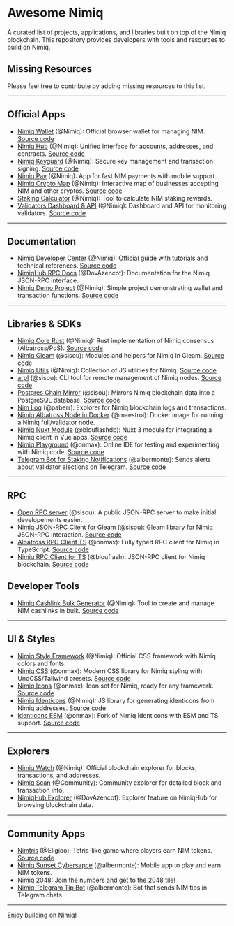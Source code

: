 # Awesome Nimiq

A curated list of projects, applications, and libraries built on top of the Nimiq blockchain. This repository provides developers with tools and resources to build on Nimiq.

## Missing Resources

Please feel free to contribute by adding missing resources to this list.

---

## Official Apps

- [Nimiq Wallet](https://nimiq.com/) (@Nimiq): Official browser wallet for managing NIM. [Source code](https://github.com/nimiq/wallet)
- [Nimiq Hub](https://hub.nimiq.com/) (@Nimiq): Unified interface for accounts, addresses, and contracts. [Source code](https://github.com/nimiq/hub)
- [Nimiq Keyguard](https://keyguard.nimiq.com/) (@Nimiq): Secure key management and transaction signing. [Source code](https://github.com/nimiq/keyguard)
- [Nimiq Pay](https://nimiq.com/nimiq-pay) (@Nimiq): App for fast NIM payments with mobile support.
- [Nimiq Crypto Map](https://nimiq.com/crypto-map) (@Nimiq): Interactive map of businesses accepting NIM and other cryptos. [Source code](https://github.com/nimiq/crypto-map)
- [Staking Calculator](https://nimiq.com/staking-calculator) (@Nimiq): Tool to calculate NIM staking rewards.
- [Validators Dashboard & API](https://validators-api-mainnet.nuxt.dev/) (@Nimiq): Dashboard and API for monitoring validators. [Source code](https://github.com/nimiq/validators-api)

---

## Documentation

- [Nimiq Developer Center](https://nimiq.com/developers/) (@Nimiq): Official guide with tutorials and technical references. [Source code](https://github.com/nimiq/developer-center)
- [NimiqHub RPC Docs](https://www.nimiqhub.com/docs/rpc) (@DovAzencot): Documentation for the Nimiq JSON-RPC interface.
- [Nimiq Demo Project](https://github.com/nimiq/nimiq-demo) (@Nimiq): Simple project demonstrating wallet and transaction functions. [Source code](https://github.com/nimiq/nimiq-demo)

---

## Libraries & SDKs

- [Nimiq Core Rust](https://github.com/nimiq/core-rs-albatross) (@Nimiq): Rust implementation of Nimiq consensus (Albatross/PoS). [Source code](https://github.com/nimiq/core-rs-albatross)
- [Nimiq Gleam](https://github.com/sisou/nimiq_gleam) (@sisou): Modules and helpers for Nimiq in Gleam. [Source code](https://github.com/sisou/nimiq_gleam)
- [Nimiq Utils](https://github.com/nimiq/nimiq-utils) (@Nimiq): Collection of JS utilities for Nimiq. [Source code](https://github.com/nimiq/nimiq-utils)
- [arpl](https://github.com/sisou/arpl) (@sisou): CLI tool for remote management of Nimiq nodes. [Source code](https://github.com/sisou/arpl)
- [Postgres Chain Mirror](https://github.com/sisou/bun-drizzle-chain-mirror) (@sisou): Mirrors Nimiq blockchain data into a PostgreSQL database. [Source code](https://github.com/sisou/bun-drizzle-chain-mirror)
- [Nim Log](https://nimlog.paberr.net/history.html) (@paberr): Explorer for Nimiq blockchain logs and transactions.
- [Nimiq Albatross Node in Docker](https://hub.docker.com/r/maestroi/nimiq-albatross) (@maestroi): Docker image for running a Nimiq full/validator node.
- [Nimiq Nuxt Module](https://github.com/blouflashdb/nimiq-nuxt-module) (@blouflashdb): Nuxt 3 module for integrating a Nimiq client in Vue apps. [Source code](https://github.com/blouflashdb/nimiq-nuxt-module)
- [Nimiq Playground](https://nimiq-playground.pages.dev/) (@onmax): Online IDE for testing and experimenting with Nimiq code. [Source code](https://github.com/onmax/nimiq-playground)
- [Telegram Bot for Staking Notifications](https://github.com/Albermonte/validator-election-bot) (@albermonte): Sends alerts about validator elections on Telegram. [Source code](https://github.com/Albermonte/validator-election-bot)

---

## RPC

- [Open RPC server](https://rpc.nimiqwatch.com/) (@sisou): A public JSON-RPC server to make initial developements easier.
- [Nimiq JSON-RPC Client for Gleam](https://github.com/sisou/gleam-nimiq-rpc) (@sisou): Gleam library for Nimiq JSON-RPC interaction. [Source code](https://github.com/sisou/gleam-nimiq-rpc)
- [Albatross RPC Client TS](https://github.com/onmax/albatross-rpc-client-ts) (@onmax): Fully typed RPC client for Nimiq in TypeScript. [Source code](https://github.com/onmax/albatross-rpc-client-ts)
- [Nimiq RPC Client for TS](https://jsr.io/@blouflash/nimiq-rpc) (@blouflash): JSON-RPC client for Nimiq blockchain. [Source code](https://jsr.io/@blouflash/nimiq-rpc)

## Developer Tools

- [Nimiq Cashlink Bulk Generator](https://github.com/nimiq/cashlink-generator) (@Nimiq): Tool to create and manage NIM cashlinks in bulk. [Source code](https://github.com/nimiq/cashlink-generator/tree/master)

---

## UI & Styles

- [Nimiq Style Framework](https://nimiq.github.io/nimiq-style/) (@Nimiq): Official CSS framework with Nimiq colors and fonts.
- [Nimiq CSS](https://github.com/onmax/nimiq-ui/tree/main/packages/nimiq-css) (@onmax): Modern CSS library for Nimiq styling with UnoCSS/Tailwind presets. [Source code](https://github.com/onmax/nimiq-ui/tree/main/packages/nimiq-css)
- [Nimiq Icons](https://www.nimiq.com/developers/build/ui/design/icons) (@onmax): Icon set for Nimiq, ready for any framework. [Source code](https://github.com/onmax/nimiq-ui/tree/main/packages/nimiq-icons)
- [Nimiq Identicons](https://github.com/nimiq/identicons) (@Nimiq): JS library for generating identicons from Nimiq addresses. [Source code](https://github.com/nimiq/identicons)
- [Identicons ESM](https://onmax.github.io/nimiq-identicons/) (@onmax): Fork of Nimiq Identicons with ESM and TS support. [Source code](https://github.com/onmax/nimiq-identicons)

---

## Explorers

- [Nimiq Watch](https://nimiq.watch/) (@Nimiq): Official blockchain explorer for blocks, transactions, and addresses.
- [Nimiq Scan](https://nimiqscan.com/) (@Community): Community explorer for detailed block and transaction info.
- [NimiqHub Explorer](https://nimiqhub.com/) (@DovAzencot): Explorer feature on NimiqHub for browsing blockchain data.

---

## Community Apps

- [Nimtris](https://nimtris.com/) (@Eligioo): Tetris-like game where players earn NIM tokens. [Source code](https://github.com/Eligioo/nimtris)
- [Nimiq Sunset Cybersapce](https://play.google.com/store/apps/details?id=com.nimiqsunsetcyberspace&pli=1) (@albermonte): Mobile app to play and earn NIM tokens.
- [Nimiq 2048](https://nimiq2048.com/): Join the numbers and get to the 2048 tile!
- [Nimiq Telegram Tip Bot](https://t.me/NimiqTip_bot) (@albermonte): Bot that sends NIM tips in Telegram chats.

---

Enjoy building on Nimiq!
